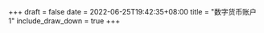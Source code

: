 +++
draft = false
date = 2022-06-25T19:42:35+08:00
title = "数字货币账户 1"
include_draw_down = true
+++

